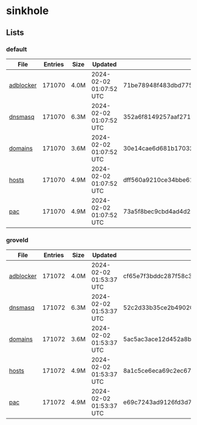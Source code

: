 # sinkhole

## Lists

### default

|File|Entries|Size|Updated|Hash|
|-|-|-|-|-|
|[adblocker](https://raw.githubusercontent.com/groveld/sinkhole/lists/default/adblocker.txt)|171070|4.0M|2024-02-02 01:07:52 UTC|71be78948f483dbd7755d732d1a7b4691f09f86bf161e0ea5514149b3f6a765c|
|[dnsmasq](https://raw.githubusercontent.com/groveld/sinkhole/lists/default/dnsmasq.txt)|171070|6.3M|2024-02-02 01:07:52 UTC|352a6f8149257aaf27110aa0ed84042fc0cc1e749336b968842403e8408baffb|
|[domains](https://raw.githubusercontent.com/groveld/sinkhole/lists/default/domains.txt)|171070|3.6M|2024-02-02 01:07:52 UTC|30e14cae6d681b17032690f93ae8a4b9d53b6cf875c1fc227eb8a5cd34ee48a5|
|[hosts](https://raw.githubusercontent.com/groveld/sinkhole/lists/default/hosts.txt)|171070|4.9M|2024-02-02 01:07:52 UTC|dff560a9210ce34bbe6136e9ed0692f02f066c5e3b65e67a9ffa8e753efb0080|
|[pac](https://raw.githubusercontent.com/groveld/sinkhole/lists/default/pac.txt)|171070|4.9M|2024-02-02 01:07:52 UTC|73a5f8bec9cbd4ad4d237b5417a9ea639b6486949bdc1d6a5efbb8a731f2544b|

### groveld

|File|Entries|Size|Updated|Hash|
|-|-|-|-|-|
|[adblocker](https://raw.githubusercontent.com/groveld/sinkhole/lists/groveld/adblocker.txt)|171072|4.0M|2024-02-02 01:53:37 UTC|cf65e7f3bddc287f58c3b6bdbb169522842638d3014b7b1ca6710acee36a0298|
|[dnsmasq](https://raw.githubusercontent.com/groveld/sinkhole/lists/groveld/dnsmasq.txt)|171072|6.3M|2024-02-02 01:53:37 UTC|52c2d33b35ce2b49020b0643bf6a0903d00e990f92c39161b45291a51110421c|
|[domains](https://raw.githubusercontent.com/groveld/sinkhole/lists/groveld/domains.txt)|171072|3.6M|2024-02-02 01:53:37 UTC|5ac5ac3ace12d452a8bf48b3275f0a3daaccb1748406bdc733603b4cc20979c3|
|[hosts](https://raw.githubusercontent.com/groveld/sinkhole/lists/groveld/hosts.txt)|171072|4.9M|2024-02-02 01:53:37 UTC|8a1c5ce6eca69c2ec6742826bd67f0fadfb5466a167034a69826857c3d0cceef|
|[pac](https://raw.githubusercontent.com/groveld/sinkhole/lists/groveld/pac.txt)|171072|4.9M|2024-02-02 01:53:37 UTC|e69c7243ad9126fd3d712d75761c911fccb397d5f3b2865f970be8575eb8f8bd|
